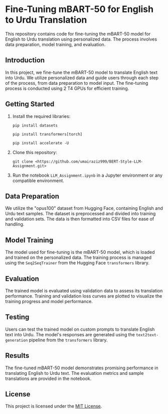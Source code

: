 <!DOCTYPE html>
<html lang="en">
<head>
  <meta charset="UTF-8">
  <meta name="viewport" content="width=device-width, initial-scale=1.0">
</head>
<body>
  <h1>Fine-Tuning mBART-50 for English to Urdu Translation</h1>
  <p>This repository contains code for fine-tuning the mBART-50 model for English to Urdu translation using personalized data. The process involves data preparation, model training, and evaluation.</p>

  <h2>Introduction</h2>
  <p>In this project, we fine-tune the mBART-50 model to translate English text into Urdu. We utilize personalized data and guide users through each step of the process, from data preparation to model input. The fine-tuning process is conducted using 2 T4 GPUs for efficient training.</p>

  <h2>Getting Started</h2>
  <ol>
    <li>Install the required libraries:
      <pre><code>pip install datasets</code></pre>
      <pre><code>pip install transformers[torch]</code></pre>
      <pre><code>pip install accelerate -U</code></pre>
    </li>
    <li>Clone this repository:
      <pre><code>git clone &lt;https://github.com/umairaziz999/BERT-Style-LLM-Assignment.git&gt;</code></pre>
    </li>
    <li>Run the notebook <code>LLM_Assignment.ipynb</code> in a Jupyter environment or any compatible environment.</li>
  </ol>

  <h2>Data Preparation</h2>
  <p>We utilize the "opus100" dataset from Hugging Face, containing English and Urdu text samples. The dataset is preprocessed and divided into training and validation sets. The data is then formatted into CSV files for ease of handling.</p>

  <h2>Model Training</h2>
  <p>The model used for fine-tuning is the mBART-50 model, which is loaded and trained on the personalized data. The training process is managed using the <code>Seq2SeqTrainer</code> from the Hugging Face <code>transformers</code> library.</p>

  <h2>Evaluation</h2>
  <p>The trained model is evaluated using validation data to assess its translation performance. Training and validation loss curves are plotted to visualize the training progress and model performance.</p>

  <h2>Testing</h2>
  <p>Users can test the trained model on custom prompts to translate English text into Urdu. The model's responses are generated using the <code>text2text-generation</code> pipeline from the <code>transformers</code> library.</p>

  <h2>Results</h2>
  <p>The fine-tuned mBART-50 model demonstrates promising performance in translating English to Urdu text. The evaluation metrics and sample translations are provided in the notebook.</p>

  <h2>License</h2>
  <p>This project is licensed under the <a href="LICENSE">MIT License</a>.</p>
</body>
</html>
